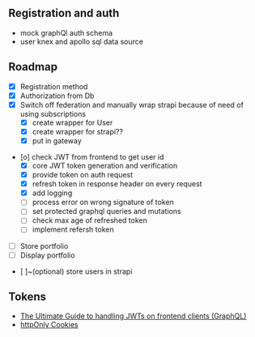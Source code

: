 

## Registration and auth
- mock graphQl auth schema
- user knex and apollo sql data source


## Roadmap
- [x] Registration method
- [x] Authorization from Db
- [x] Switch off federation and manually wrap strapi because of need of using subscriptions
     - [X] create wrapper for User 
     - [X] create wrapper for strapi??
     - [X] put in gateway
- [o] check JWT from frontend to get user id
  - [x] core  JWT token generation and verification
  - [x] provide token on auth request
  - [x] refresh token in response header on every request
  - [x] add logging   
  - [ ] process error on wrong signature of token   
  - [ ] set protected graphql queries and mutations
  - [ ] check max age of refreshed token
  - [ ] implement refersh token 

- [ ] Store portfolio
- [ ] Display portfolio  
- [ ]~(optional) store users in strapi

## Tokens
- [The Ultimate Guide to handling JWTs on frontend clients (GraphQL)](https://hasura.io/blog/best-practices-of-using-jwt-with-graphql)
- [httpOnly Cookies](https://owasp.org/www-community/HttpOnly)



  

